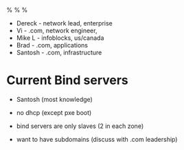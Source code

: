 %
%
%

* Dereck - network lead, enterprise
* Vi - .com, network engineer,
* Mike L - infoblocks, us/canada
* Brad - .com, applications
* Santosh - .com, infrastructure

# Current Bind servers
* Santosh (most knowledge)

* no dhcp (except pxe boot)
* bind servers are only slaves (2 in each zone)
* want to have subdomains (discuss with .com leadership)
